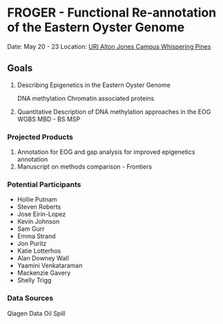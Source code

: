 # FROGER - Functional Re-annotation of the Eastern Oyster Genome
Date: May 20 - 23
Location: [URI Alton Jones Campus Whispering Pines](https://web.uri.edu/wpinescc/)

## Goals

1. Describing Epigenetics in the Eastern Oyster Genome

	DNA methylation
	Chromatin associated proteins
	
2. Quantitative Description of DNA methylation approaches in the EOG
	WGBS
	MBD - BS
	MSP

### Projected Products 

1. Annotation for EOG and gap analysis for improved epigenetics annotation 
2. Manuscript on methods comparison - Frontiers 
	
	
### Potential Participants

* Hollie Putnam
* Steven Roberts
* Jose Eirin-Lopez
* Kevin Johnson
* Sam Gurr
* Emma Strand
* Jon Puritz
* Katie Lotterhos
* Alan Downey Wall
* Yaamini Venkataraman
* Mackenzie Gavery
* Shelly Trigg

### Data Sources

Qiagen Data
Oil Spill

 